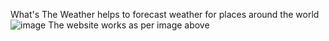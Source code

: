 What's The Weather helps to forecast weather for places around the world 
![image](https://github.com/SzeLer/How-s-The-Weather/assets/110224149/85e85791-95f9-4733-9f82-fbeeef57244d)
The website works as per image above
